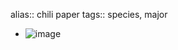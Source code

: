 alias:: chili paper
tags:: species, major

- ![image](https://peach-geographical-bat-397.mypinata.cloud/ipfs/QmTLkKXD2MoLEzpZTJP59MjCA1XrmUcK9yeXbkZUpZhmGE)